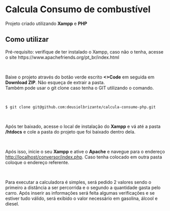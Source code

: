 # Calcula Consumo de combustível

<p>Projeto criado utilizando <strong>Xampp</strong> e <strong>PHP</strong></p>

## Como utilizar 

<p>Pré-requisito: verifique de ter instalado o Xampp, caso não o tenha, acesse o site https://www.apachefriends.org/pt_br/index.html</p>

<br>

<p>Baixe o projeto através do botão verde escrito <strong><>Code</strong> em seguida em <strong>Download ZIP</strong>. Não esqueça de extrair a pasta.<br>
Também pode usar o git clone caso tenha o GIT utilizando o comando.</p>
<br>

    $ git clone git@github.com:deusielbrizante/calcula-consumo-php.git

<br>

<p>Após ter baixado, acesse o local de instalação do <strong>Xampp</strong> e vá até a pasta <strong>/htdocs</strong> e cole a pasta do projeto que foi baixado dentro dela.</p>

<br>

<p>Após isso, inicie o seu <strong>Xampp</strong> e ative o <strong>Apache</strong> e navegue para o endereço <a href="http://localhost/conversor/index.php">http://localhost/conversor/index.php</a>.
  Caso tenha colocado em outra pasta coloque o endereço referente.</p>

<br>

<p>Para executar a calculadora é simples, será pedido 2 valores sendo o primeiro a distância a ser percorrida e o segundo a quantidade gasta pelo carro. Após inserir as informações será feita algumas verificações e se
estiver tudo válido, será exibido o valor necessário em gasolina, álcool e diesel.</p>
